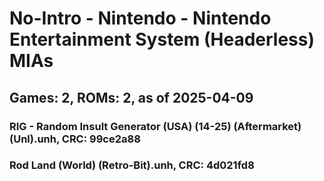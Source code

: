 # No-Intro - Nintendo - Nintendo Entertainment System (Headerless) MIAs
## Games: 2, ROMs: 2, as of 2025-04-09

### RIG - Random Insult Generator (USA) (14-25) (Aftermarket) (Unl).unh, CRC: 99ce2a88
### Rod Land (World) (Retro-Bit).unh, CRC: 4d021fd8
